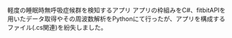 軽度の睡眠時無呼吸症候群を検知するアプリ
アプリの枠組みをC#、fitbitAPIを用いたデータ取得やその周波数解析をPythonにて行ったが、アプリを構成するファイル(.cs関連)を紛失しました。
